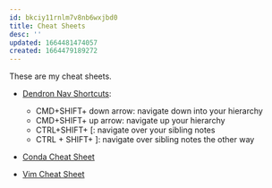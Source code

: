 ```yaml
---
id: bkciy11rnlm7v8nb6wxjbd0
title: Cheat Sheets
desc: ''
updated: 1664481474057
created: 1664479189272
---
```


These are my cheat sheets.

- [Dendron Nav Shortcuts](https://egghead.io/lessons/vs-code-navigate-hierarchical-notes-in-dendron):
  - CMD+SHIFT+ down arrow: navigate down into your hierarchy
  - CMD+SHIFT+ up arrow: navigate up your hierarchy
  - CTRL+SHIFT+ [: navigate over your sibling notes
  - CTRL + SHIFT+ ]: navigate over sibling notes the other way
  

- [Conda Cheat Sheet](https://docs.conda.io/projects/conda/en/4.6.0/_downloads/52a95608c49671267e40c689e0bc00ca/conda-cheatsheet.pdf)


- [Vim Cheat Sheet](../../pdf/vi_vim_cheat_sheet.pdf) 
